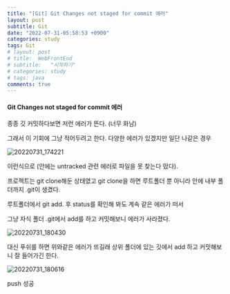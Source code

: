 ```yaml
---
title: "[Git] Git Changes not staged for commit 에러"
layout: post
subtitle: Git
date: "2022-07-31-05:58:53 +0900"
categories: study
tags: Git
# layout: post
# title:  WebFrontEnd
# subtitle:   "시작하기"
# categories: study
# tags: java
comments: true
---
```



#### Git Changes not staged for commit 에러

종종 깃 커밋하다보면 저런 에러가 뜬다. (너무 화남)

그래서 이 기회에 그냥 적어두려고 한다.
다양한 에러가 있겠지만 일단 나같은 경우

![20220731_174221](/assets/20220731_174221_lu43tlgar.png)

이런식으로 (안에는 untracked 관련 에러로 파일을 못 찾는다 떴다).

프로젝트는 git clone해둔 상태였고 git clone을 하면 루트폴더 뿐 아니라 안에 내부 폴더까지 .git이 생겼다.

루트폴더에서 git add. 후 status를 확인해 봐도 계속 같은 에러가 떠서

그냥 자식 폴더 .git에서 add를 하고 커밋해보니 에러가 사라졌다.

![20220731_180430](/assets/20220731_180430_4upiittyy.png)

대신 푸쉬를 하면 위와같은 에러가 뜨길래 상위 폴더에 있는 깃에서 add 하고 커밋해보니 잘 들어가긴 한다.


![20220731_180616](/assets/20220731_180616_7pw9pyai5.png)

push 성공
